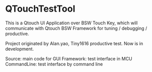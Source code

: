# QTouchTestTool
This is a Qtouch UI Application over BSW Touch Key, which will communicate with Qtouch BSW Framework for tuning / debugging / productive.


Project originated by Alan.yao, Tiny1616 productive test.
Now is in development.

Source: main code for GUI
Framework: test interface in MCU
CommandLine: test interface by command line
